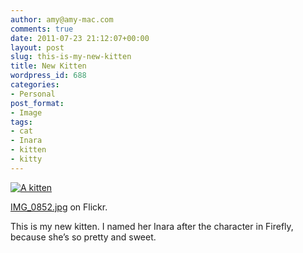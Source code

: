 ```yaml
---
author: amy@amy-mac.com
comments: true
date: 2011-07-23 21:12:07+00:00
layout: post
slug: this-is-my-new-kitten
title: New Kitten
wordpress_id: 688
categories:
- Personal
post_format:
- Image
tags:
- cat
- Inara
- kitten
- kitty
---
```


[![A kitten](http://amy-mac.com/blog/wp-content/uploads/2011/07/5967549269_740969da3f_z.jpg)](http://www.flickr.com/photos/amy_sloan/5967549269/)

[IMG_0852.jpg](http://www.flickr.com/photos/amy_sloan/5967549269/) on Flickr.

This is my new kitten. I named her Inara after the character in Firefly, because she’s so pretty and sweet.
